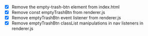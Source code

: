 - [x] Remove the empty-trash-btn element from index.html
- [x] Remove const emptyTrashBtn from renderer.js
- [x] Remove emptyTrashBtn event listener from renderer.js
- [x] Remove emptyTrashBtn classList manipulations in nav listeners in renderer.js
